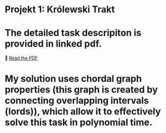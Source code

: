 # Projekt 1: Królewski Trakt

# The detailed task descripiton is provided in linked pdf.
📄 [Read the PDF](https://your-hosted-link.com/Projekt1.pdf)
# My solution uses chordal graph properties (this graph is created by connecting overlapping intervals (lords)), which allow it to effectively solve this task in polynomial time.
